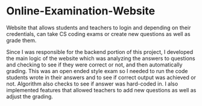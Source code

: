 # Online-Examination-Website
Website that allows students and teachers to login and depending on their credentials, can take CS coding exams or create new questions as well as grade them.

Since I was responsible for the backend portion of this project, I developed the main logic of the website which was analyzing the answers to questions and checking to see if they were correct or not, and then automatically grading. This was an open ended style exam so I needed to run the code students wrote in their answers and to see if correct output was achieved or not. Algorithm also checks to see if answer was hard-coded in. I also implemented features that allowed teachers to add new questions as well as adjust the grading.
